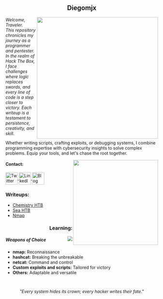 <h2 align="center">Diegomjx</h2>  
<img align="right" src="https://github-readme-stats.vercel.app/api?username=Diegomjx&show_icons=true&theme=dracula" width="400"> 
<p>
    <em>Welcome, Traveler.<br> 
    This repository chronicles my journey as a programmer and pentester. In the realm of Hack The Box, I face challenges where logic replaces swords, and every line of code is a step closer to victory. Each writeup is a testament to persistence, creativity, and skill.</em>
</p>
<p>
    Whether writing scripts, crafting exploits, or debugging systems, I combine programming expertise with cybersecurity insights to solve complex problems. Equip your tools, and let's chase the root together.
</p>

<img align="right" src="https://github-readme-stats.vercel.app/api/top-langs/?username=Diegomjx&layout=compact&show_icons=true&theme=cobalt" width="280" />
<!-- Contact Section -->
<h4 align="left">Contact:</h4> 
<p align="left"> 
    <a href="https://twitter.com/YourTwitter" target="blank">
        <img align="center" src="https://www.svgrepo.com/show/134540/twitter.svg" alt="Twitter" height="40" width="40" />
    </a> 
    <a href="https://linkedin.com/in/YourLinkedIn" target="blank">
        <img align="center" src="https://www.svgrepo.com/show/138936/linkedin.svg" alt="LinkedIn" height="40" width="40" />
    </a> 
    <a href="https://yourpersonalblog.com" target="blank">
        <img align="center" src="https://www.svgrepo.com/show/354057/medium-icon.svg" alt="Blog" height="40" width="40" />
    </a> 
</p>




<!-- Writeups Section -->
<h3 align="left">Writeups:</h3> 
<ul> 
    <li>
        <a href="https://github.com/Diegomjx/Hack-the-box-Writeups/tree/master/easy/ChemistryHTB">
            Chemistry HTB
        </a>
    </li> 
    <li>
        <a href="https://github.com/Diegomjx/Hack-the-box-Writeups/tree/master/easy/Sea">
            Sea HTB
        </a>
    </li>
    <li>
        <a href="https://github.com/Diegomjx/Nmap">
            Nmap
        </a>
    </li>


    
</ul> 




<h3 align="right">Learning:</h3>


<img  align="right" src="https://skillicons.dev/icons?i=js,html,css,sass,ts,python,ruby,linux,postgres,postman,sqlite,rails,git,java&perline=7" />

<!-- Tools Section -->
<h5 align="left">Weapons of Choice</h5>
<ul align="left"> 
    <li><b>nmap:</b> Reconnaissance</li> 
    <li><b>hashcat:</b> Breaking the unbreakable</li> 
    <li><b>netcat:</b> Command and control</li> 
    <li><b>Custom exploits and scripts:</b> Tailored for victory</li>
    <li><b>Others:</b> Adaptable and versatile</li> 
</ul>

<!-- Skills Section -->


</br>
<!-- Quote Section -->
<p align="center"><em>"Every system hides its crown; every hacker writes their fate."</em></p>
